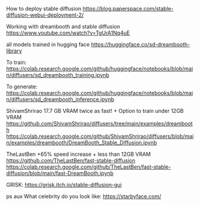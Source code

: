 How to deploy stable diffusion
https://blog.paperspace.com/stable-diffusion-webui-deployment-2/

Working with dreambooth and stable diffusion
https://www.youtube.com/watch?v=TgUrA1Nq4uE

all models trained in hugging face
https://huggingface.co/sd-dreambooth-library

To train:
https://colab.research.google.com/github/huggingface/notebooks/blob/main/diffusers/sd_dreambooth_training.ipynb

To generate:
https://colab.research.google.com/github/huggingface/notebooks/blob/main/diffusers/sd_dreambooth_inference.ipynb

ShivamShrirao 17.7 GB VRAM  twice as fast! + Option to train under 12GB VRAM
https://github.com/ShivamShrirao/diffusers/tree/main/examples/dreambooth
https://colab.research.google.com/github/ShivamShrirao/diffusers/blob/main/examples/dreambooth/DreamBooth_Stable_Diffusion.ipynb

TheLastBen +65% speed increase + less than 12GB VRAM
https://github.com/TheLastBen/fast-stable-diffusion
https://colab.research.google.com/github/TheLastBen/fast-stable-diffusion/blob/main/fast-DreamBooth.ipynb

GRISK:
https://grisk.itch.io/stable-diffusion-gui

ps aux
What celebrity do you look like:
https://starbyface.com/
